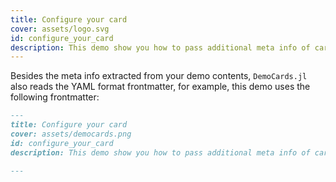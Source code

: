 ```yaml
---
title: Configure your card
cover: assets/logo.svg
id: configure_your_card
description: This demo show you how to pass additional meta info of card to DemoCards.jl
---
```


Besides the meta info extracted from your demo contents, `DemoCards.jl` also
reads the YAML format frontmatter, for example, this demo uses the following
frontmatter:

```markdown
---
title: Configure your card
cover: assets/democards.png
id: configure_your_card
description: This demo show you how to pass additional meta info of card to DemoCards.jl

---
```
